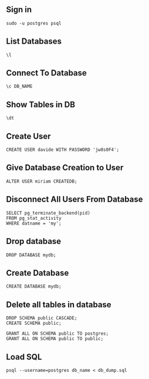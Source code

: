 ## Sign in
`sudo -u postgres psql`

## List Databases
`\l`

## Connect To Database
`\c DB_NAME`

## Show Tables in DB
`\dt`

## Create User
`CREATE USER davide WITH PASSWORD 'jw8s0F4';`

## Give Database Creation to User
`ALTER USER miriam CREATEDB;`

## Disconnect All Users From Database
```
SELECT pg_terminate_backend(pid)
FROM pg_stat_activity
WHERE datname = 'my';
```

## Drop database
`DROP DATABASE mydb;`

## Create Database
`CREATE DATABASE mydb;`

## Delete all tables in database
```
DROP SCHEMA public CASCADE;
CREATE SCHEMA public;

GRANT ALL ON SCHEMA public TO postgres;
GRANT ALL ON SCHEMA public TO public;
```

## Load SQL
`psql --username=postgres db_name < db_dump.sql`

